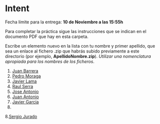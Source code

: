 Intent
======

Fecha límite para la entrega: **10 de Noviembre a las 15:55h**


Para completar la práctica sigue las instrucciones que se indican en el documento PDF que hay en esta carpeta.


Escribe un elemento nuevo en la lista con tu nombre y primer apellido, que sea un enlace al fichero .zip que habrás subido previamente a este directorio (por ejemplo, **ApellidoNombre.zip**). *Utilizar una nomenclatura apropiada para los nombres de los ficheros*.

1. [Juan Barrera](https://github.com/franlu/Programacion-Moviles/blob/main/Tema2/Practicas/p1-Intent/JuanBarrera_Tema2Ejercicios.zip)
2. [Pedro Moraga](https://github.com/franlu/Programacion-Moviles/blob/main/Tema2/Practicas/p1-Intent/Pedro_Moraga_EjerciciosT2.zip)
3. [Javier Lama](https://github.com/franlu/Programacion-Moviles/blob/main/Tema2/Practicas/p1-Intent/Practica1_JavierLama.zip)
4. [Raul Serra](https://github.com/franlu/Programacion-Moviles/blob/main/Tema2/Practicas/p1-Intent/Practica1_RaulAntonioSerra.zip)
5. [Jose Antonio](https://github.com/franlu/Programacion-Moviles/blob/main/Tema2/Practicas/p1-Intent/Practica1T2_JoseAntonio.zip)
6. [Juan Antonio](https://github.com/franlu/Programacion-Moviles/blob/main/Tema2/Practicas/p1-Intent/Practica_JuanAntonio.zip)
6. [Javier Garcia](https://github.com/franlu/Programacion-Moviles/blob/main/Tema2/Practicas/p1-Intent/Practica1_JavierGarcia.rar)
7. 
8.[Sergio Jurado](https://github.com/franlu/Programacion-Moviles/blob/main/Tema2/Practicas/p1-Intent/Practica_SergioJuradoTrillo.zip)
